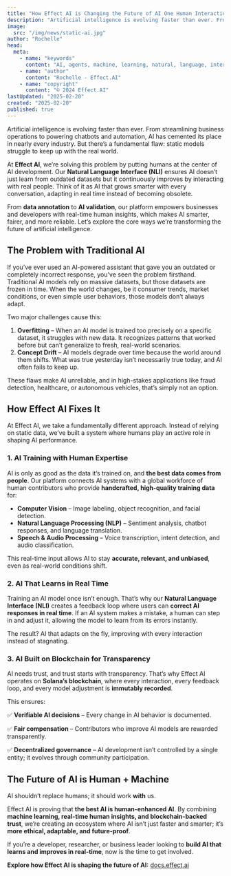 ```yaml
---
title: "How Effect AI is Changing the Future of AI One Human Interaction at a Time"
description: "Artificial intelligence is evolving faster than ever. From streamlining business operations to powering chatbots and automation, AI has cemented its place in nearly every industry. But there’s a fundamental flaw: static models struggle to keep up with the real world."
image:
  src: "/img/news/static-ai.jpg"
author: "Rochelle"
head:
  meta:
    - name: "keywords"
      content: "AI, agents, machine, learning, natural, language, interfaces, static"
    - name: "author"
      content: "Rochelle - Effect.AI"
    - name: "copyright"
      content: "© 2024 Effect.AI"
lastUpdated: "2025-02-20"
created: "2025-02-20"
published: true
---
```


Artificial intelligence is evolving faster than ever. From streamlining business operations to powering chatbots and automation, AI has cemented its place in nearly every industry. But there’s a fundamental flaw: static models struggle to keep up with the real world.

At **Effect AI**, we’re solving this problem by putting humans at the center of AI development. Our **Natural Language Interface (NLI)** ensures AI doesn’t just learn from outdated datasets but it continuously improves by interacting with real people. Think of it as AI that grows smarter with every conversation, adapting in real time instead of becoming obsolete.

From **data annotation** to **AI validation**, our platform empowers businesses and developers with real-time human insights, which makes AI smarter, fairer, and more reliable. Let’s explore the core ways we’re transforming the future of artificial intelligence.

## **The Problem with Traditional AI**

If you’ve ever used an AI-powered assistant that gave you an outdated or completely incorrect response, you’ve seen the problem firsthand. Traditional AI models rely on massive datasets, but those datasets are frozen in time. When the world changes, be it consumer trends, market conditions, or even simple user behaviors, those models don’t always adapt.

Two major challenges cause this:

1. **Overfitting** – When an AI model is trained too precisely on a specific dataset, it struggles with new data. It recognizes patterns that worked before but can’t generalize to fresh, real-world scenarios.
2. **Concept Drift** – AI models degrade over time because the world around them shifts. What was true yesterday isn’t necessarily true today, and AI often fails to keep up.

These flaws make AI unreliable, and in high-stakes applications like fraud detection, healthcare, or autonomous vehicles, that’s simply not an option.

## **How Effect AI Fixes It**

At Effect AI, we take a fundamentally different approach. Instead of relying on static data, we’ve built a system where humans play an active role in shaping AI performance.

### **1. AI Training with Human Expertise**

AI is only as good as the data it’s trained on, and **the best data comes from people**. Our platform connects AI systems with a global workforce of human contributors who provide **handcrafted, high-quality training data** for:

- **Computer Vision** – Image labeling, object recognition, and facial detection.
- **Natural Language Processing (NLP)** – Sentiment analysis, chatbot responses, and language translation.
- **Speech & Audio Processing** – Voice transcription, intent detection, and audio classification.

This real-time input allows AI to stay **accurate, relevant, and unbiased**, even as real-world conditions shift.

### **2. AI That Learns in Real Time**

Training an AI model once isn’t enough. That’s why our **Natural Language Interface (NLI)** creates a feedback loop where users can **correct AI responses in real time**. If an AI system makes a mistake, a human can step in and adjust it, allowing the model to learn from its errors instantly.

The result? AI that adapts on the fly, improving with every interaction instead of stagnating.

### **3. AI Built on Blockchain for Transparency**

AI needs trust, and trust starts with transparency. That’s why Effect AI operates on **Solana’s blockchain**, where every interaction, every feedback loop, and every model adjustment is **immutably recorded**.

This ensures:

✅ **Verifiable AI decisions** – Every change in AI behavior is documented.

✅ **Fair compensation** – Contributors who improve AI models are rewarded transparently.

✅ **Decentralized governance** – AI development isn’t controlled by a single entity; it evolves through community participation.

## **The Future of AI is Human + Machine**

AI shouldn’t replace humans; it should work **with** us.

Effect AI is proving that **the best AI is human-enhanced AI**. By combining **machine learning, real-time human insights, and blockchain-backed trust**, we’re creating an ecosystem where AI isn’t just faster and smarter; it’s **more ethical, adaptable, and future-proof**.

If you’re a developer, researcher, or business leader looking to **build AI that learns and improves in real-time**, now is the time to get involved.

**Explore how Effect AI is shaping the future of AI:**
[docs.effect.ai](https://docs.effect.ai/)